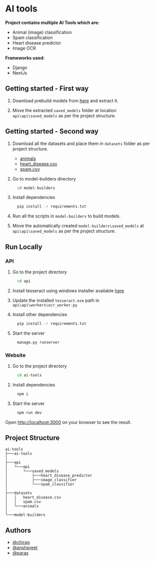 # AI tools

**Project contains multiple AI Tools which are:**

-   Animal (image) classification
-   Spam classification
-   Heart disease predictor
-   Image OCR

**Frameworks used:**

-   Django
-   NextJs

## Getting started - First way

1.  Download prebuild models from [here](https://drive.google.com/file/d/1daOIrIP5ZQ4JSnTZaYPCrHUehPvlg41L/view?usp=sharing) and extract it.

2.  Move the extracted `saved_models` folder at location `api\api\saved_models` as per the project structure.

## Getting started - Second way

1.  Download all the datasets and place them in `datasets` folder as per project structure.

    -   [animals](https://www.kaggle.com/datasets/alessiocorrado99/animals10)
    -   [heart_disease.csv](https://www.kaggle.com/datasets/dileep070/heart-disease-prediction-using-logistic-regression)
    -   [spam.csv](https://www.kaggle.com/datasets/owaisraza009/spam-messages)

2.  Go to model-builders directory

    ```bash
      cd model-builders
    ```

3.  Install dependencies

    ```bash
      pip install -r requirements.txt
    ```

4.  Run all the scripts in `model-builders` to build models.

5.  Move the automatically created `model-builders\saved_models` at `api\api\saved_models` as per the project structure.

## Run Locally

### API

1.  Go to the project directory

    ```bash
      cd api
    ```

2.  Install tesseract using windows installer available [here](https://github.com/UB-Mannheim/tesseract/wiki)

3.  Update the installed `tesseract.exe` path in `api\api\workers\ocr_worker.py`

4.  Install other dependencies

    ```bash
      pip install -r requirements.txt
    ```

5.  Start the server

    ```bash
      manage.py runserver
    ```

### Website

1.  Go to the project directory

    ```bash
      cd ai-tools
    ```

2.  Install dependencies

    ```bash
      npm i
    ```

3.  Start the server

    ```bash
      npm run dev
    ```

Open [http://localhost:3000](http://localhost:3000) on your browser to see the result.

## Project Structure

```
ai-tools
├───ai-tools
│
├───api
│   └───api
│       └───saved_models
│           ├───heart_disease_predictor
│           ├───image_classifier
│           └───spam_classifier
│
├───datasets
│   │   heart_disease.csv
│   │   spam.csv
│   └───animals
│
└───model-builders
```

## Authors

-   [@chirag](https://github.com/chirag1910)
-   [@anshpreet](https://github.com/Ansh-3101)
-   [@paras](https://github.com/qJNC)
